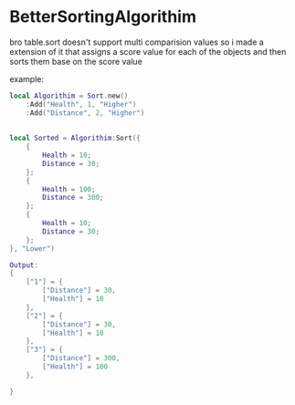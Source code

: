 # BetterSortingAlgorithim

bro table.sort doesn't support multi comparision values so i made a  extension of it that assigns a score value for each of the objects and then sorts them base on the score value 

example:



```lua
local Algorithim = Sort.new()
    :Add("Health", 1, "Higher")
    :Add("Distance", 2, "Higher")
    
    
local Sorted = Algorithim:Sort({
    {
        Health = 10;
        Distance = 30;
    };
    {
        Health = 100;
        Distance = 300;
    };
    {
        Health = 10;
        Distance = 30;
    };
}, "Lower")
```

```lua
Output:
{
    ["1"] = {
        ["Distance"] = 30,
        ["Health"] = 10
    },
    ["2"] = {
        ["Distance"] = 30,
        ["Health"] = 10
    },
    ["3"] = {
        ["Distance"] = 300,
        ["Health"] = 100
    },

}
```
